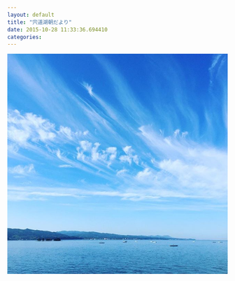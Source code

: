 ```yaml
---
layout: default
title: "宍道湖朝だより"
date: 2015-10-28 11:33:36.694410
categories: 
---
```


![](/assets/images/201510/12135318_1249026328456213_2030258239_n.jpg)


